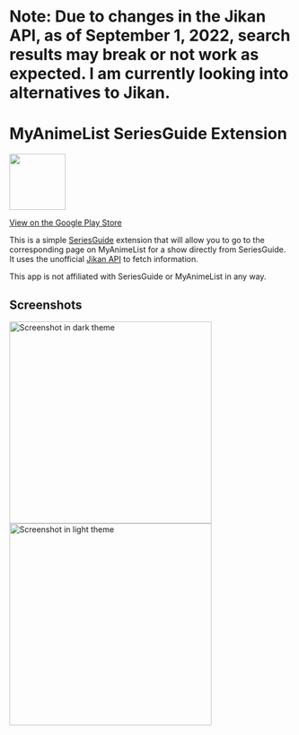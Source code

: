 # **Note:** Due to changes in the Jikan API, as of September 1, 2022, search results may break or not work as expected. I am currently looking into alternatives to Jikan.

# MyAnimeList SeriesGuide Extension

<img src="app/src/main/ic_launcher-playstore.png" height="100px">

[View on the Google Play Store](https://play.google.com/store/apps/details?id=com.malseriesguideextension)

This is a simple [SeriesGuide](https://seriesgui.de/) extension that will allow you to go to the
corresponding page on MyAnimeList for a show directly from SeriesGuide. It uses the unofficial
[Jikan API](https://jikan.moe/) to fetch information.

This app is not affiliated with SeriesGuide or MyAnimeList in any way.


## Screenshots

<img src="res/screenshots/screenshot-dark.png" height="360px" alt="Screenshot in dark theme">
<img src="res/screenshots/screenshot-light.png" height="360px" alt="Screenshot in light theme">
